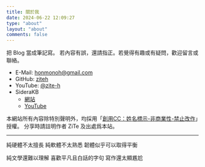 ```yaml
---
title: 關於我
date: 2024-06-22 12:09:27
type: "about"
layout: "about"
comments: false
---
```


把 Blog 當成筆記寫。
若內容有誤，還請指正。若覺得有趣或有疑問，歡迎留言或聯絡。

- E-Mail: honmonoh@gmail.com
- GitHub: [ziteh](https://github.com/ziteh)
- YouTube: [@zite-h](https://www.youtube.com/@zite-h)
- SideraKB
    - [網站](https://siderakb.github.io/)
    - [YouTube](https://www.youtube.com/@siderakb)

本網站所有內容除特別聲明外，均採用「[創用CC：姓名標示-非商業性-禁止改作](https://creativecommons.org/licenses/by-nc-nd/4.0/deed.zh-hant)」授權。
分享時請註明作者 ZiTe 及出處爲本站。

---

純硬體不太擅長
純軟體不太熟悉
韌體似乎可以取得平衡

純文學還難以理解
喜歡平凡且白話的字句
寫作還太顯尷尬

